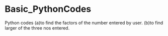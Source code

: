 # Basic_PythonCodes
Python codes
(a)to find the factors of the number entered by user.
(b)to find larger of the three nos entered.
